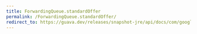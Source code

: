 ```yaml
---
title: ForwardingQueue.standardOffer
permalink: /ForwardingQueue.standardOffer/
redirect_to: https://guava.dev/releases/snapshot-jre/api/docs/com/google/common/collect/ForwardingQueue.html#standardOffer-E-
---
```

